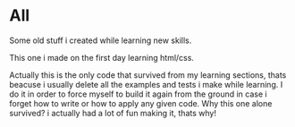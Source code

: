 # All
Some old stuff i created while learning new skills.

This one i made on the first day learning html/css.

Actually this is the only code that survived from my learning sections, thats beacuse i usually delete all the examples and tests i make while learning. I do it in order to force myself to build it again from the ground in case i forget how to write or how to apply any given code. Why this one alone survived? i actually had a lot of fun making it, thats why!
